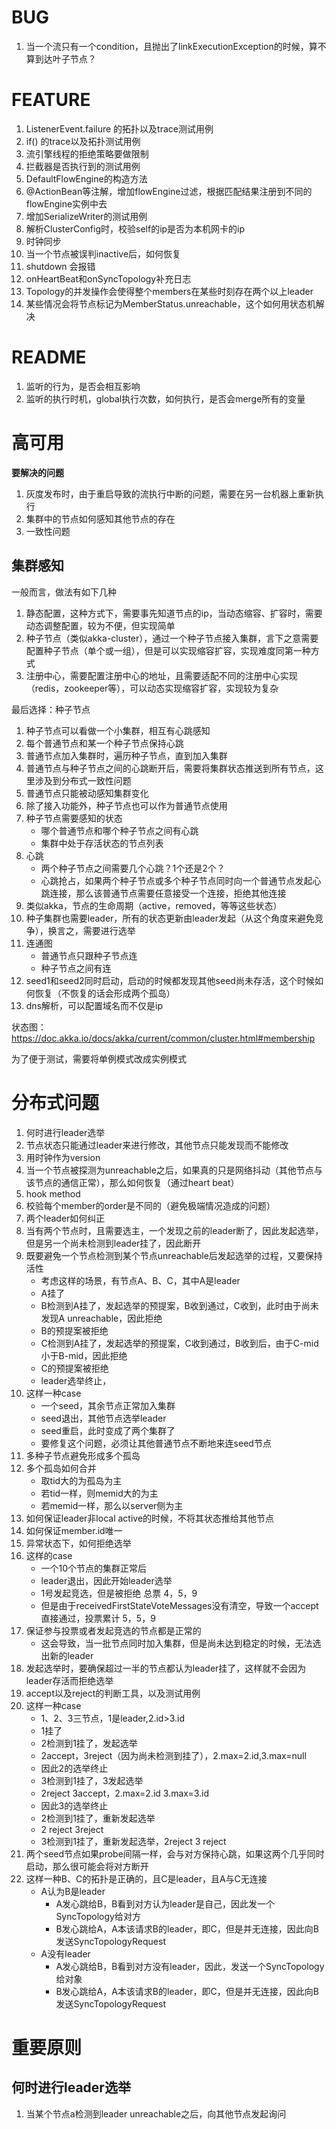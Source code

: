 # BUG

1. 当一个流只有一个condition，且抛出了linkExecutionException的时候，算不算到达叶子节点？

# FEATURE

1. ListenerEvent.failure 的拓扑以及trace测试用例
2. if() 的trace以及拓扑测试用例
3. 流引擎线程的拒绝策略要做限制
4. 拦截器是否执行到的测试用例
5. DefaultFlowEngine的构造方法
6. @ActionBean等注解，增加flowEngine过滤，根据匹配结果注册到不同的flowEngine实例中去
7. 增加SerializeWriter的测试用例
8. 解析ClusterConfig时，校验self的ip是否为本机网卡的ip
9. 时钟同步
10. 当一个节点被误判inactive后，如何恢复
11. shutdown 会报错
12. onHeartBeat和onSyncTopology补充日志
13. Topology的并发操作会使得整个members在某些时刻存在两个以上leader
14. 某些情况会将节点标记为MemberStatus.unreachable，这个如何用状态机解决

# README

1. 监听的行为，是否会相互影响
2. 监听的执行时机，global执行次数，如何执行，是否会merge所有的变量


# 高可用

__要解决的问题__

1. 灰度发布时，由于重启导致的流执行中断的问题，需要在另一台机器上重新执行
1. 集群中的节点如何感知其他节点的存在
1. 一致性问题

## 集群感知

一般而言，做法有如下几种

1. 静态配置，这种方式下，需要事先知道节点的ip，当动态缩容、扩容时，需要动态调整配置，较为不便，但实现简单
1. 种子节点（类似akka-cluster），通过一个种子节点接入集群，言下之意需要配置种子节点（单个或一组），但是可以实现缩容扩容，实现难度同第一种方式
1. 注册中心，需要配置注册中心的地址，且需要适配不同的注册中心实现（redis，zookeeper等），可以动态实现缩容扩容，实现较为复杂

最后选择：种子节点

1. 种子节点可以看做一个小集群，相互有心跳感知
1. 每个普通节点和某一个种子节点保持心跳
1. 普通节点加入集群时，遍历种子节点，直到加入集群
1. 普通节点与种子节点之间的心跳断开后，需要将集群状态推送到所有节点，这里涉及到分布式一致性问题
1. 普通节点只能被动感知集群变化
1. 除了接入功能外，种子节点也可以作为普通节点使用
1. 种子节点需要感知的状态
    * 哪个普通节点和哪个种子节点之间有心跳
    * 集群中处于存活状态的节点列表
1. 心跳
    * 两个种子节点之间需要几个心跳？1个还是2个？
    * 心跳抢占，如果两个种子节点或多个种子节点同时向一个普通节点发起心跳连接，那么该普通节点需要任意接受一个连接，拒绝其他连接
1. 类似akka，节点的生命周期（active，removed，等等这些状态）
1. 种子集群也需要leader，所有的状态更新由leader发起（从这个角度来避免竞争），换言之，需要进行选举
1. 连通图
    * 普通节点只跟种子节点连
    * 种子节点之间有连
1. seed1和seed2同时启动，启动的时候都发现其他seed尚未存活，这个时候如何恢复（不恢复的话会形成两个孤岛）
1. dns解析，可以配置域名而不仅是ip

状态图：https://doc.akka.io/docs/akka/current/common/cluster.html#membership

为了便于测试，需要将单例模式改成实例模式

# 分布式问题

1. 何时进行leader选举
1. 节点状态只能通过leader来进行修改，其他节点只能发现而不能修改
1. 用时钟作为version
1. 当一个节点被探测为unreachable之后，如果真的只是网络抖动（其他节点与该节点的通信正常），那么如何恢复（通过heart beat）
1. hook method
1. 校验每个member的order是不同的（避免极端情况造成的问题）
1. 两个leader如何纠正
1. 当有两个节点时，且需要选主，一个发现之前的leader断了，因此发起选举，但是另一个尚未检测到leader挂了，因此断开
1. 既要避免一个节点检测到某个节点unreachable后发起选举的过程，又要保持活性
    * 考虑这样的场景，有节点A、B、C，其中A是leader
    * A挂了
    * B检测到A挂了，发起选举的预提案，B收到通过，C收到，此时由于尚未发现A unreachable，因此拒绝
    * B的预提案被拒绝
    * C检测到A挂了，发起选举的预提案，C收到通过，B收到后，由于C-mid小于B-mid，因此拒绝
    * C的预提案被拒绝
    * leader选举终止，
1. 这样一种case
    * 一个seed，其余节点正常加入集群
    * seed退出，其他节点选举leader
    * seed重启，此时变成了两个集群了
    * 要修复这个问题，必须让其他普通节点不断地来连seed节点
1. 多种子节点避免形成多个孤岛
1. 多个孤岛如何合并
    * 取tid大的为孤岛为主
    * 若tid一样，则memid大的为主
    * 若memid一样，那么以server侧为主
1. 如何保证leader非local active的时候，不将其状态推给其他节点
1. 如何保证member.id唯一
1. 异常状态下，如何拒绝选举
1. 这样的case
    * 一个10个节点的集群正常后
    * leader退出，因此开始leader选举
    * 1号发起竞选，但是被拒绝  总票 4，5，9
    * 但是由于receivedFirstStateVoteMessages没有清空，导致一个accept直接通过，投票累计 5，5，9
1. 保证参与投票或者发起竞选的节点都是正常的
    * 这会导致，当一批节点同时加入集群，但是尚未达到稳定的时候，无法选出新的leader
1. 发起选举时，要确保超过一半的节点都认为leader挂了，这样就不会因为leader存活而拒绝选举
1. accept以及reject的判断工具，以及测试用例
1. 这样一种case
    * 1、2、3三节点，1是leader,2.id>3.id
    * 1挂了
    * 2检测到1挂了，发起选举
    * 2accept，3reject（因为尚未检测到挂了），2.max=2.id,3.max=null
    * 因此2的选举终止
    * 3检测到1挂了，3发起选举
    * 2reject 3accept，2.max=2.id  3.max=3.id
    * 因此3的选举终止
    * 2检测到1挂了，重新发起选举
    * 2 reject 3reject
    * 3检测到1挂了，重新发起选举，2reject 3 reject
1. 两个seed节点如果probe间隔一样，会与对方保持心跳，如果这两个几乎同时启动，那么很可能会将对方断开
1. 这样一种B、C的拓扑是正确的，且C是leader，且A与C无连接
    * A认为B是leader
        * A发心跳给B，B看到对方认为leader是自己，因此发一个SyncTopology给对方
        * B发心跳给A，A本该请求B的leader，即C，但是并无连接，因此向B发送SyncTopologyRequest
    * A没有leader
        * A发心跳给B，B看到对方没有leader，因此，发送一个SyncTopology给对象
        * B发心跳给A，A本该请求B的leader，即C，但是并无连接，因此向B发送SyncTopologyRequest

# 重要原则

## 何时进行leader选举

1. 当某个节点a检测到leader unreachable之后，向其他节点发起询问